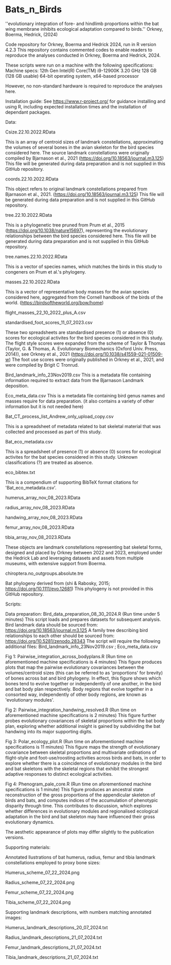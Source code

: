 # Bats_n_Birds

''evolutionary integration of fore- and hindlimb proportions within the bat wing membrane inhibits ecological adaptation compared to birds.''
Orkney, Boerma, Hedrick, (2024)

Code repository for Orkney, Boerma and Hedrick 2024, run in R version 4.2.3 This repository contains commented codes to enable readers to reproduce the analyses conducted in Orkney, Boerma and Hedrick, 2024.

These scripts were run on a machine with the following specifications: Machine specs: 12th Gen Intel(R) Core(TM) i9-12900K 3.20 GHz 128 GB (128 GB usable) 64-bit operating system, x64-based processor

However, no non-standard hardware is required to reproduce the analyses here.

Installation guide: See https://www.r-project.org/ for guidance installing and using R, including expected installation times and the installation of dependant packages.



Data: 

Csize.22.10.2022.RData

This is an array of centroid sizes of landmark constellations, approximating the volumes of several bones
in the avian skeleton for the bird species considered here. 
The source landmark constellations were originally compiled by Bjarnason et al., 2021
(https://doi.org/10.18563/journal.m3.125)
This file will be generated during data preparation and is not supplied in this GitHub repository.

coords.22.10.2022.RData

This object refers to original landmark constellations prepared from Bjarnason et al., 2021. 
(https://doi.org/10.18563/journal.m3.125)
This file will be generated during data preparation and is not supplied in this GitHub repository.

tree.22.10.2022.RData

This is a phylogenetic tree pruned from Prum et al., 2015 (https://doi.org/10.1038/nature15697), 
representing the evolutionary relationships between the bird species considered here.
This file will be generated during data preparation and is not supplied in this GitHub repository. 

tree.names.22.10.2022.RData

This is a vector of species names, which matches the birds in this study to congeners on Prum et al.'s phylogeny. 

masses.22.10.2022.RData

This is a vector of representative body masses for the avian species considered here, 
aggregated from the Cornell handbook of the birds of the world. (https://birdsoftheworld.org/bow/home)

flight_masses_22_10_2022_plus_A.csv

standardised_foot_scores_11_07_2023.csv

These two spreadsheets are standardised presence (1) or absence (0) scores for ecological activites for the 
bird species considered in this study. The flight style scores were expanded from the scheme of Taylor & Thomas
(Taylor, G. & Thomas, A. Evolutionary Biomechanics (Oxford Univ. Press, 2014)), see Orkney et al., 2021 (https://doi.org/10.1038/s41559-021-01509-w)
The foot use scores were originally published in Orkney et al., 2021, and were compiled by Brigit C Tronrud. 

Bird_landmark_info_23Nov2019.csv
This is a metadata file containing information required to extract data from the Bjarnason Landmark deposition.

Eco_meta_data.csv
This is a metadata file containing bird genus names and masses require for data preparation.
(it also contains a variety of other information but it is not needed here)

Bat_CT_process_list_Andrew_only_upload_copy.csv

This is a spreadsheet of metadata related to bat skeletal material that was collected and processed
as part of this study.

Bat_eco_metadata.csv

This is a spreadsheet of presence (1) or absence (0) scores for ecological activites for the bat
species considered in this study. Unknown classifications (?) are treated as absence. 

eco_bibtex.txt

This is a compendium of supporting BibTeX format citations for 'Bat_eco_metadata.csv'.

humerus_array_nov_08_2023.RData

radius_array_nov_08_2023.RData

handwing_array_nov_08_2023.RData

femur_array_nov_08_2023.RData

tibia_array_nov_08_2023.RData

These objects are landmark constellations representing bat skeletal forms, designed and placed by Orkney between 2022 and 2023, 
employed under the Hedrick Lab and leveraging datasets and assets from multiple museums, with extensive support from Boerma.

chiroptera.no_outgroups.absolute.tre 

Bat phylogeny derived from (shi & Rabosky, 2015; https://doi.org/10.1111/evo.12681)
This phylogeny is not provided in this GitHub repository.

Scripts: 

Data preparation:
Bird_data_preparation_08_30_2024.R (Run time under 5 minutes)
This script loads and prepares datasets for subsequent analysis. 
Bird landmark data should be sourced from: https://doi.org/10.18563/journal.m3.125
A family tree describing bird relationships to each other should be sourced from: https://doi.org/10.5281/zenodo.28343
The script will require the following additional files: Bird_landmark_info_23Nov2019.csv ; Eco_meta_data.csv

Fig 1: Pairwise_integration_across_bodyplans.R (Run time on aforementioned machine specifications is 4 minutes)
This figure produces plots that map the pairwise evolutionary covariances between the volumes/centroid sizes (this can be referred to as 'proportions' for brevity) of bones across
bat and bird phylogeny. 
In effect, this figure shows which bones tend to evolve together or independently of one another, in the bird and bat body plan respectively. Body regions that evolve together 
in a consorted way, independently of other body regions, are known as 'evolutionary modules'. 


Fig 2: Pairwise_integration_handwing_resolved.R (Run time on aforementioned machine specifications is 2 minutes)
This figure further probes evolutionary covariances of skeletal proportions within the bat body plan, exploring whether additional insight is gained by subdividing the bat handwing
into its major supporting digits. 

Fig 3: Polar_ecology_plot.R (Run time on aforementioned machine specifications is 11 minutes)
This figure maps the strength of evolutionary covariance between skeletal proportions and multivariate ordinations of flight-style and foot-use/roosting activities across birds and bats, 
in order to explore whether there is a coincidence of evolutionary modules in the bird and bat skeletons with the skeletal regions that exhibit the strongest adaptive responses to distinct
ecological activities. 

Fig 4: Phenogram_pale_core.R (Run time on aforementioned machine specifications is 1 minute)
This figure produces an ancestral state reconstruction of the gross proportions of the appendicular skeleton of birds and bats, and computes indices of the accumulation of phenotypic disparity through time. 
This contributes to discussion, which explores whether differences in evolutionary modules and regionalised ecological adaptation in the bird and bat skeleton may have influenced their gross evolutionary dynamics. 

The aesthetic appearance of plots may differ slightly to the publication versions. 


Supporting materials:

Annotated llustrations of bat humerus, radius, femur and tibia landmark constellations employed to proxy bone sizes:

Humerus_scheme_07_22_2024.png

Radius_scheme_07_22_2024.png

Femur_scheme_07_22_2024.png

Tibia_scheme_07_22_2024.png

Supporting landmark descriptions, with numbers matching annotated images:

Humerus_landmark_descriptions_20_07_2024.txt

Radius_landmark_descriptions_21_07_2024.txt

Femur_landmark_descriptions_21_07_2024.txt

Tibia_landmark_descriptions_21_07_2024.txt




